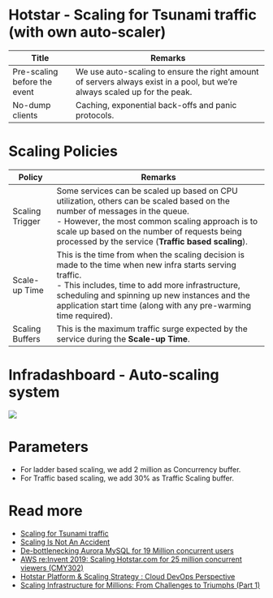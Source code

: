 # Hotstar - Scaling for Tsunami traffic (with own auto-scaler)

| Title                        | Remarks                                                                                                                    |
|------------------------------|----------------------------------------------------------------------------------------------------------------------------|
| Pre-scaling before the event | We use auto-scaling to ensure the right amount of servers always exist in a pool, but we’re always scaled up for the peak. |
| No-dump clients              | Caching, exponential back-offs and panic protocols.                                                                        |


# Scaling Policies

| Policy          | Remarks                                                                                                                                                                                                                                                                                |
|-----------------|----------------------------------------------------------------------------------------------------------------------------------------------------------------------------------------------------------------------------------------------------------------------------------------|
| Scaling Trigger | Some services can be scaled up based on CPU utilization, others can be scaled based on the number of messages in the queue.<br/>- However, the most common scaling approach is to scale up based on the number of requests being processed by the service (**Traffic based scaling**). |
| Scale-up Time   | This is the time from when the scaling decision is made to the time when new infra starts serving traffic.<br/>- This includes, time to add more infrastructure, scheduling and spinning up new instances and the application start time (along with any pre-warming time required).   |
| Scaling Buffers | This is the maximum traffic surge expected by the service during the **Scale-up Time**.                                                                                                                                                                                                |

# Infradashboard - Auto-scaling system

![](https://miro.medium.com/v2/resize:fit:2000/format:webp/1*JRkMdEWKOHInk2XXUsbKnQ.png)

# Parameters
- For ladder based scaling, we add 2 million as Concurrency buffer. 
- For Traffic based scaling, we add 30% as Traffic Scaling buffer.

# Read more
- [Scaling for Tsunami traffic](https://blog.hotstar.com/scaling-for-tsunami-traffic-2ec290c37504)
- [Scaling Is Not An Accident](https://blog.hotstar.com/scaling-is-not-an-accident-895140ac84c0)
- [De-bottlenecking Aurora MySQL for 19 Million concurrent users](https://blog.hotstar.com/de-bottlenecking-aurora-mysql-for-19-million-concurrent-users-ee98d6247cfe)
- [AWS re:Invent 2019: Scaling Hotstar.com for 25 million concurrent viewers (CMY302)](https://www.youtube.com/watch?v=mFpqrVxxwKc&t=1419s)
- [Hotstar Platform & Scaling Strategy : Cloud DevOps Perspective](https://www.linkedin.com/pulse/hotstar-platform-scaling-strategy-cloud-devops-zia-tahir/)
- [Scaling Infrastructure for Millions: From Challenges to Triumphs (Part 1)](https://blog.hotstar.com/scaling-infrastructure-for-millions-from-challenges-to-triumphs-part-1-6099141a99ef)